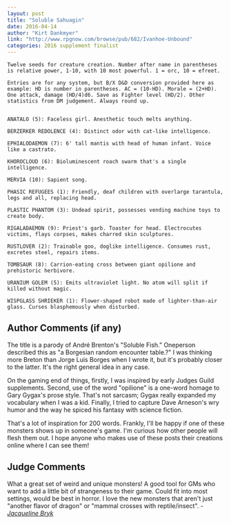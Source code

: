 ```yaml
---
layout: post
title: "Soluble Sahuagin"
date: 2016-04-14
author: "Kirt Dankmyer"
link: "http://www.rpgnow.com/browse/pub/682/Ivanhoe-Unbound"
categories: 2016 supplement finalist
---
```

```
Twelve seeds for creature creation. Number after name in parentheses is relative power, 1-10, with 10 most powerful. 1 = orc, 10 = efreet.

Entries are for any system, but B/X D&D conversion provided here as example: HD is number in parentheses. AC = (10-HD). Morale = (2+HD). One attack, damage (HD/4)d6. Save as Fighter level (HD/2). Other statistics from DM judgement. Always round up.


ANATALO (5): Faceless girl. Anesthetic touch melts anything.

BERZERKER REDOLENCE (4): Distinct odor with cat-like intelligence.

EPHIALODAEMON (7): 6' tall mantis with head of human infant. Voice like a castrato.

KHOROCLOUD (6): Bioluminescent roach swarm that's a single intelligence.

MERVIA (10): Sapient song.

PHASIC REFUGEES (1): Friendly, deaf children with overlarge tarantula, legs and all, replacing head.

PLASTIC PHANTOM (3): Undead spirit, possesses vending machine toys to create body.

RIGALADAEMON (9): Priest's garb. Toaster for head. Electrocutes victims, flays corpses, makes charred skin sculptures.

RUSTLOVER (2): Trainable goo, doglike intelligence. Consumes rust, excretes steel, repairs items.

TOMBSAUR (8): Carrion-eating cross between giant opilione and prehistoric herbivore.

URANIUM GOLEM (5): Emits ultraviolet light. No atom will split if killed without magic.

WISPGLASS SHRIEKER (1): Flower-shaped robot made of lighter-than-air glass. Curses blasphemously when disturbed.

```
## Author Comments (if any)

The title is a parody of André Brenton's "Soluble Fish." Oneperson described this as "a Borgesian random encounter table.?" I was thinking more Breton than Jorge Luis Borges when I wrote it, but it's probably closer to the latter. It's the right general idea in any case. 

On the gaming end of things, firstly, I was inspired by early Judges Guild supplements. Second, use of the word "opilione" is a one-word homage to Gary Gygax's prose style. That's not sarcasm; Gygax really expanded my vocabulary when I was a kid. Finally, I tried to capture Dave Arneson's wry humor and the way he spiced his fantasy with science fiction.

That's a lot of inspiration for 200 words. Frankly, I'll be happy if one of these monsters shows up in someone's game. I'm curious how other people will flesh them out. I hope anyone who makes use of these posts their creations online where I can see them! 

## Judge Comments

What a great set of weird and unique monsters! A good tool for GMs who want to add a little bit of strangeness to their game. Could fit into most settings, would be best in horror. I love the new monsters that aren't just "another flavor of dragon" or "mammal crosses with reptile/insect". - [_Jacqueline Bryk_]({{site.baseurl}}/judges)